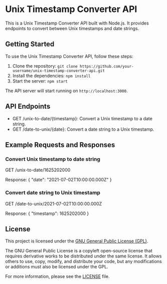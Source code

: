 # Unix Timestamp Converter API

This is a Unix Timestamp Converter API built with Node.js. It provides endpoints to convert between Unix timestamps and date strings.

## Getting Started

To use the Unix Timestamp Converter API, follow these steps:

1. Clone the repository: `git clone https://github.com/your-username/unix-timestamp-converter-api.git`
2. Install the dependencies: `npm install`
3. Start the server: `npm start`

The API server will start running on `http://localhost:3000`.

## API Endpoints

- GET /unix-to-date/{timestamp}: Convert a Unix timestamp to a date string.
- GET /date-to-unix/{date}: Convert a date string to a Unix timestamp.

## Example Requests and Responses

### Convert Unix timestamp to date string

GET /unix-to-date/1625202000

Response:
{
  "date": "2021-07-02T10:00:00.000Z"
}

### Convert date string to Unix timestamp

GET /date-to-unix/2021-07-02T10:00:00.000Z

Response:
{
  "timestamp": 1625202000
}

## License

This project is licensed under the [GNU General Public License (GPL)](LICENSE).

The GNU General Public License is a copyleft open-source license that requires derivative works to be distributed under the same license. It allows others to use, copy, modify, and distribute your code, but any modifications or additions must also be licensed under the GPL.

For more information, please see the [LICENSE](LICENSE) file.
